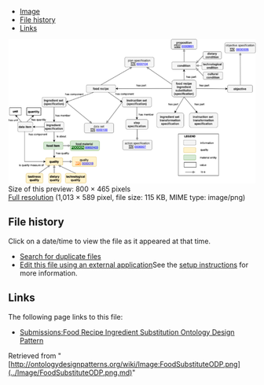 * [Image](../Image/FoodSubstituteODP.png.md#file)
* [File history](../Image/FoodSubstituteODP.png.md#filehistory)
* [Links](../Image/FoodSubstituteODP.png.md#filelinks)

[![Image:FoodSubstituteODP.png](../images/thumb/e/e7/FoodSubstituteODP.png/800px-FoodSubstituteODP.png)](../../images/e/e7/FoodSubstituteODP.png)  
Size of this preview: 800 × 465 pixels  
[Full resolution](../../images/e/e7/FoodSubstituteODP.png)‎ (1,013 × 589 pixel, file size: 115 KB, MIME type: image/png)

## File history

Click on a date/time to view the file as it appeared at that time.



  
* [Search for duplicate files](http://ontologydesignpatterns.org/wiki/Special:FileDuplicateSearch/FoodSubstituteODP.png "Special:FileDuplicateSearch/FoodSubstituteODP.png")
* [Edit this file using an external application](http://ontologydesignpatterns.org/wiki/index.php?title=Image:FoodSubstituteODP.png&action=edit&externaledit=true&mode=file "Image:FoodSubstituteODP.png")See the [setup instructions](http://www.mediawiki.org/wiki/Manual:External_editors "http://www.mediawiki.org/wiki/Manual:External_editors") for more information.

## Links



The following page links to this file:


* [Submissions:Food Recipe Ingredient Substitution Ontology Design Pattern](../Submissions/Food_Recipe_Ingredient_Substitution_Ontology_Design_Pattern.md "Submissions:Food Recipe Ingredient Substitution Ontology Design Pattern")


Retrieved from "[http://ontologydesignpatterns.org/wiki/Image:FoodSubstituteODP.png](../Image/FoodSubstituteODP.png.md)"